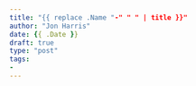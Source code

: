 ```yaml
---
title: "{{ replace .Name "-" " " | title }}"
author: "Jon Harris"
date: {{ .Date }}
draft: true
type: "post"
tags:
-
---
```



